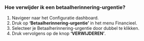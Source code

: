 ### Hoe verwijder ik een betaalherinnering-urgentie?
1.	Navigeer naar het Configuratie dashboard.
2.	Druk op **‘Betaalherinnering-urgentie’** in het menu Financieel. 
3.	Selecteer je Betaalherinnering-urgentie door dubbel te klikken.
4.	Druk vervolgens op de knop **‘VERWIJDEREN’**.
